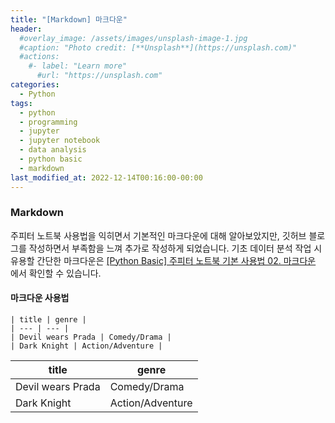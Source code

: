 ```yaml
---
title: "[Markdown] 마크다운"
header:
  #overlay_image: /assets/images/unsplash-image-1.jpg
  #caption: "Photo credit: [**Unsplash**](https://unsplash.com)"
  #actions:
    #- label: "Learn more"
      #url: "https://unsplash.com"
categories:
  - Python
tags:
  - python
  - programming
  - jupyter
  - jupyter notebook
  - data analysis
  - python basic
  - markdown
last_modified_at: 2022-12-14T00:16:00-00:00
---
```


### Markdown

주피터 노트북 사용법을 익히면서 기본적인 마크다운에 대해 알아보았지만, 깃허브 블로그를 작성하면서 부족함을 느껴 추가로 작성하게 되었습니다. 기초 데이터 분석 작업 시 유용할 간단한 마크다운은 [[Python Basic] 주피터 노트북 기본 사용법 02. 마크다운](https://webyiyeon.github.io/python/Jupyter_notebook_02/) 에서 확인할 수 있습니다. 
   


#### 마크다운 사용법

```
| title | genre |
| --- | --- |
| Devil wears Prada | Comedy/Drama |
| Dark Knight | Action/Adventure | 
```
| title | genre |
| --- | --- |
| Devil wears Prada | Comedy/Drama |
| Dark Knight | Action/Adventure | 